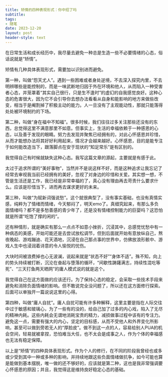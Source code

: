 ```yaml
---
title: 矫情的四种表现形式：你中招了吗
subtitle: 
tags: 
- 随笔
date: 2023-12-20
layout: post
header-style: text
---
```


在日常生活和成长经历中，我尽量去避免一种总是生造一些不必要情绪的心态，俗话说就是“矫情”。

矫情有几种具体表现形式，需要加以识别进而避免。

第一种，叫做“怨天尤人”。遇到一些困难或者身处逆境，不去深入探究内里，不去明辨哪些是能控制的，而是一味武断地归因于外在环境和他人，从而陷入一种受害者心态，并笼罩着“其实自己很行，只是生不逢时”的虚幻的自我感觉良好。这种心态的危害很大，因为它不会引导你去想办法看看从自身和能影响的地方来做些改变，相当于是阉割掉了积极主动的能力。人一旦没有了主观能动性，那就只能落得处处被环境制约的下场。

第二种，叫做“身在福中不知福”。很多时候，我们往往过多关注那些还没有的东西，总觉得这里不满意那里不如意。但事实上，生活的幸福依赖于一种感恩的心态，以及善于发现的眼睛。努力去发现并聚焦已经拥有的，对此心怀感恩并珍惜，从而才能想办法将其好好利用起来，情况才会越来越好。心怀感恩，目的是能专注于如何能改造当下，跟落脚点在安于现状的“知足常乐”是有区别的。

我觉得自己有时候就缺失这种心态。我写这篇文章的源起，主要就是有感于此。

太过于追求所谓的“美好事物”，当然并不是说这样不好，而是这种追求让我忘记了经常去审视我当前已经拥有的美好，忽视了对身边的珍惜和关爱。其实想一想，不管是生活还是工作，我已经是非常幸福的了，真心没有理由再去苛责什么要求什么。应该是珍惜当下，进而再去谋求更好的未来。

第三种，叫做“为赋新词强说愁”。这个就很典型了，没有事实基础，也没有真情实感，纯粹为了情绪而情绪，今天郁闷了，明天emo了。真细究起来，有那么多负面情绪吗？都不是多愁善感的青少年了，还是没有情绪控制能力的巨婴吗？这恐怕就是所谓“吃饱了撑的闲的”。

还有种情形，就是确实有那么一点点不如意小挫折，沉浸其中，总感觉忧愁中有一种病态的美感，开始可能还是去尝试放松调节，但到后面就开始有意放纵自己，熬夜晚起、游戏蹦迪、花天酒地，沉浸在自己那点事的世界中，仿佛放浪形骸中、游戏人生中也浸润着诗意的令人愉悦的忧伤。

大块时间被浪费掉也心无波澜，说起来就是“状态不好”“身体不适”。殊不知，向上的势头持续被打断，沉沦在奋起与堕落的循环，“间歇性踌躇满志，持续性混吃等死”、“三天打鱼两天晒网”的庸人模式说的就是这个。

我觉得自己在这方面做的应该还行。为了保持心态的稳定，会采取一些技术手段来避免和消除负面情绪的影响。但不敢说完全没问题了，所以还在这方面修行探索。后面可以单独开一篇说说这里的心得。

第四种，叫做“庸人自扰”。庸人自扰可能有许多种解释，这里主要是指在人际交往中过于敏感和玻璃心，为了一些有的没的，给自己加了过多的内心戏，陷入了无尽的精神内耗。这些内耗会无谓地消耗宝贵的精力，减损做事过程中该有的专注力。避免这一点，需要有强大的内心，坚定的目标感，从而不受他人和外界变化所影响，甚至可以做到旁若无人的“厚脸皮”。做不到这一点的人，容易给别人PUA的机会空间，轻易就被拿捏，恐怕难当大任，也不太会是成事之人，作为个体的幸福感也无法有稳定保障。

以上是“矫情”的四种具体表现形式。作为个人的修行，在不同的阶段我曾经也或多或少受到其中一种或多种的影响，并持续地跟这些负面情绪做抗争，如今可能也算是能做到基本摆脱，唯一做的还不够好的，应该就是第二种，这也是我非常强调要心怀感恩的原因；并且，我觉得这是维持良好稳定心态的基础。